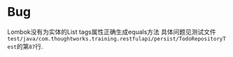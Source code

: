 # Bug
Lombok没有为实体的List<Tag> tags属性正确生成equals方法
具体问题见测试文件`test/java/com.thoughtworks.training.restfulapi/persist/TodoRepositoryTest`的第`87`行.